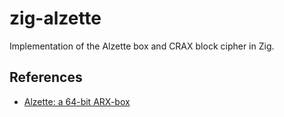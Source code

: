 # zig-alzette

Implementation of the Alzette box and CRAX block cipher in Zig.

## References

* [Alzette: a 64-bit ARX-box](https://eprint.iacr.org/2019/1378.pdf)
